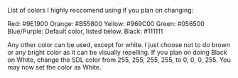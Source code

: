List of colors I highly reccomend using if you plan on changing:

Red: #9E1900
Orange: #B55800
Yellow: #969C00
Green: #056500
Blue/Purple: Default color, listed below.
Black: #111111

Any other color can be used, except for white.
I just choose not to do brown or any bright color as it can be visually repelling.
If you plan on doing Black on White, change the SDL color from 255, 255, 255, 255, to 0, 0, 0, 255.
You may now set the color as White.
